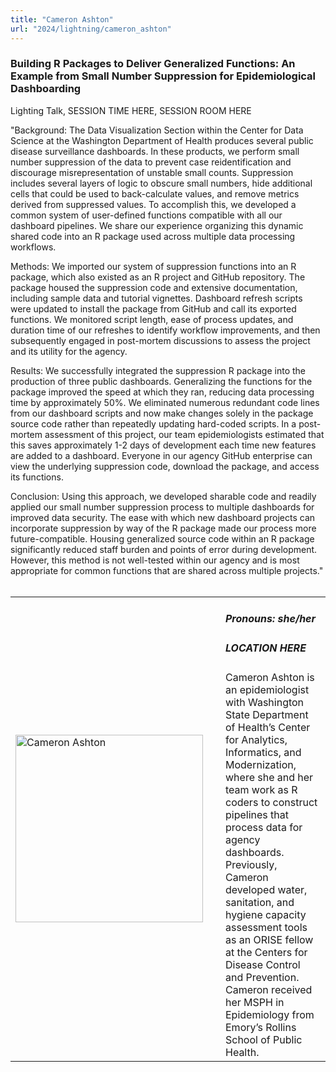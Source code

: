 ```yaml
---
title: "Cameron Ashton"
url: "2024/lightning/cameron_ashton"
---
```


### Building R Packages to Deliver Generalized Functions: An Example from Small Number Suppression for Epidemiological Dashboarding
Lighting Talk, SESSION TIME HERE, SESSION ROOM HERE

"Background: 
The Data Visualization Section within the Center for Data Science at the Washington Department of Health produces several public disease surveillance dashboards. In these products, we perform small number suppression of the data to prevent case reidentification and discourage misrepresentation of unstable small counts. Suppression includes several layers of logic to obscure small numbers, hide additional cells that could be used to back-calculate values, and remove metrics derived from suppressed values. To accomplish this, we developed a common system of user-defined functions compatible with all our dashboard pipelines. We share our experience organizing this dynamic shared code into an R package used across multiple data processing workflows.

Methods: 
We imported our system of suppression functions into an R package, which also existed as an R project and GitHub repository. The package housed the suppression code and extensive documentation, including sample data and tutorial vignettes. Dashboard refresh scripts were updated to install the package from GitHub and call its exported functions. We monitored script length, ease of process updates, and duration time of our refreshes to identify workflow improvements, and then subsequently engaged in post-mortem discussions to assess the project and its utility for the agency. 

Results: 
We successfully integrated the suppression R package into the production of three public dashboards. Generalizing the functions for the package improved the speed at which they ran, reducing data processing time by approximately 50%. We eliminated numerous redundant code lines from our dashboard scripts and now make changes solely in the package source code rather than repeatedly updating hard-coded scripts. In a post-mortem assessment of this project, our team epidemiologists estimated that this saves approximately 1-2 days of development each time new features are added to a dashboard. Everyone in our agency GitHub enterprise can view the underlying suppression code, download the package, and access its functions. 

Conclusion: 
Using this approach, we developed sharable code and readily applied our small number suppression process to multiple dashboards for improved data security. The ease with which new dashboard projects can incorporate suppression by way of the R package made our process more future-compatible. Housing generalized source code within an R package significantly reduced staff burden and points of error during development. However, this method is not well-tested within our agency and is most appropriate for common functions that are shared across multiple projects."
<br><br>

<table>
  <tr><td><img width="300px" style="float: left; padding: 0px 20px 0px 0px;" 
           src="../../../../img/speakers/speakers_2024/cameron_ashton.jpg" alt="Cameron Ashton"></td>
  <td>
      <h5>Pronouns: she/her</h5>
      <h5>LOCATION HERE</h5>
      Cameron Ashton is an epidemiologist with Washington State Department of Health’s Center for Analytics, Informatics, and Modernization, where she and her team work as R coders to construct pipelines that process data for agency dashboards. Previously, Cameron developed water, sanitation, and hygiene capacity assessment tools as an ORISE fellow at the Centers for Disease Control and Prevention. Cameron received her MSPH in Epidemiology from Emory’s Rollins School of Public Health.
      </td></tr>

</table>


